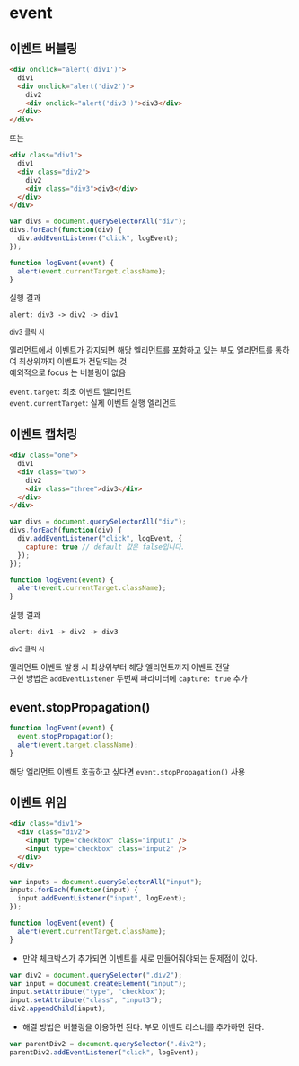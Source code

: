 # event

## 이벤트 버블링

```html
<div onclick="alert('div1')">
  div1
  <div onclick="alert('div2')">
    div2
    <div onclick="alert('div3')">div3</div>
  </div>
</div>
```

또는

```html
<div class="div1">
  div1
  <div class="div2">
    div2
    <div class="div3">div3</div>
  </div>
</div>
```

```javascript
var divs = document.querySelectorAll("div");
divs.forEach(function(div) {
  div.addEventListener("click", logEvent);
});

function logEvent(event) {
  alert(event.currentTarget.className);
}
```

실행 결과

    alert: div3 -> div2 -> div1

<sup>div3 클릭 시</sup>

엘리먼트에서 이벤트가 감지되면 해당 엘리먼트를 포함하고 있는 부모 엘리먼트를 통하여 최상위까지 이벤트가 전달되는 것  
예외적으로 focus 는 버블링이 없음

`event.target`: 최초 이벤트 엘리먼트  
`event.currentTarget`: 실제 이벤트 실행 엘리먼트

## 이벤트 캡처링

```html
<div class="one">
  div1
  <div class="two">
    div2
    <div class="three">div3</div>
  </div>
</div>
```

```javascript
var divs = document.querySelectorAll("div");
divs.forEach(function(div) {
  div.addEventListener("click", logEvent, {
    capture: true // default 값은 false입니다.
  });
});

function logEvent(event) {
  alert(event.currentTarget.className);
}
```

실행 결과

    alert: div1 -> div2 -> div3

<sup>div3 클릭 시</sup>

엘리먼트 이벤트 발생 시 최상위부터 해당 엘리먼트까지 이벤트 전달  
구현 방법은 `addEventListener` 두번째 파라미터에 `capture: true` 추가

## event.stopPropagation()

```javascript
function logEvent(event) {
  event.stopPropagation();
  alert(event.target.className);
}
```

해당 엘리먼트 이벤트 호출하고 싶다면 `event.stopPropagation()` 사용

## 이벤트 위임

```html
<div class="div1">
  <div class="div2">
    <input type="checkbox" class="input1" />
    <input type="checkbox" class="input2" />
  </div>
</div>
```

```javascript
var inputs = document.querySelectorAll("input");
inputs.forEach(function(input) {
  input.addEventListener("input", logEvent);
});

function logEvent(event) {
  alert(event.currentTarget.className);
}
```

- 만약 체크박스가 추가되면 이벤트를 새로 만들어줘야되는 문제점이 있다.

```javascript
var div2 = document.querySelector(".div2");
var input = document.createElement("input");
input.setAttribute("type", "checkbox");
input.setAttribute("class", "input3");
div2.appendChild(input);
```

- 해결 방법은 버블링을 이용하면 된다. 부모 이벤트 리스너를 추가하면 된다.

```javascript
var parentDiv2 = document.querySelector(".div2");
parentDiv2.addEventListener("click", logEvent);
```
